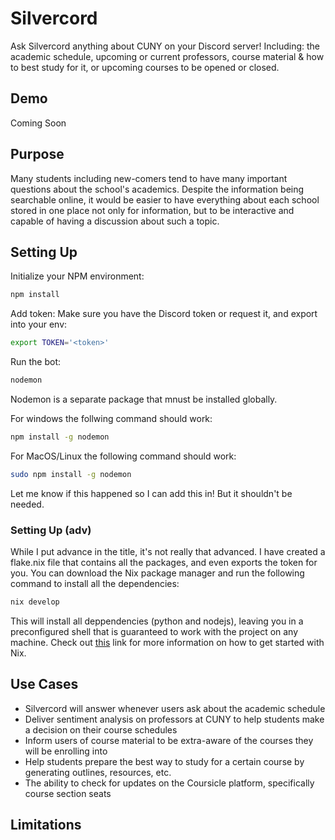 # Silvercord 
Ask Silvercord anything about CUNY on your Discord server! Including: the academic schedule, upcoming or current professors, course material & how to best study for it, or upcoming courses to be opened or closed.

## Demo
Coming Soon

## Purpose
Many students including new-comers tend to have many important questions about the school's academics. Despite the information being searchable online, it would be easier to have everything about each school stored
in one place not only for information, but to be interactive and capable of having a discussion about such a topic. 

## Setting Up
Initialize your NPM environment:  
```bash
npm install
```  

Add token:
Make sure you have the Discord token or request it, and export into your env: 
```bash
export TOKEN='<token>'
```
Run the bot: 
```bash
nodemon
```

Nodemon is a separate package that mnust be installed globally.

For windows the follwing command should work:
```bash
npm install -g nodemon
``` 
For MacOS/Linux the following command should work: 
```bash
sudo npm install -g nodemon
``` 
Let me know if this happened so I can add this in! But it shouldn't be needed.

### Setting Up (adv)
While I put advance in the title, it's not really that advanced. I have created a flake.nix file that contains all the packages, and even exports the token for you. You can download the Nix package manager and run the following command to install all the dependencies: 
```bash
nix develop
```
This will install all deppendencies (python and nodejs), leaving you in a preconfigured shell that is guaranteed to work with the project on any machine. Check out [this](https://nix.dev/install-nix) link for more information on how to get started with Nix.

## Use Cases

- Silvercord will answer whenever users ask about the academic schedule
- Deliver sentiment analysis on professors at CUNY to help students make a decision on their course schedules
- Inform users of course material to be extra-aware of the courses they will be enrolling into
- Help students prepare the best way to study for a certain course by generating outlines, resources, etc.
- The ability to check for updates on the Coursicle platform, specifically course section seats

## Limitations
